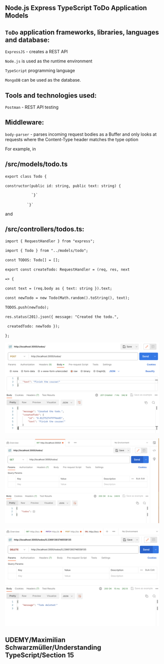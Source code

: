 ## Node.js Express TypeScript ToDo Application Models

## `ToDo` application frameworks, libraries, languages and database:

`ExpressJS` - creates a REST API

`Node.js` is used as the runtime environment

`TypeScript` programming language

`MongoDB` can be used as the database.

## Tools and technologies used:

`Postman` - REST API testing

## Middleware:

`body-parser` - parses incoming request bodies as a Buffer and only looks at requests where the Content-Type header matches the type option

For example, in

## /src/models/todo.ts

`export class Todo {`

`constructor(public id: string, public text: string) {`

                `}`

              `}`

and

## /src/controllers/todos.ts:

`import { RequestHandler } from "express";`

`import { Todo } from "../models/todo";`

`const TODOS: Todo[] = [];`

`export const createTodo: RequestHandler = (req, res, next`

`=> {`

`const text = (req.body as { text: string }).text;`

`const newTodo = new Todo(Math.random().toString(), text);`

`TODOS.push(newTodo);`

`res.status(201).json({ message: "Created the todo.",`

` createdTodo: newTodo });`

`};`

![Image](/src/imgs/Post.png)

![Image](/src/imgs/Get.png)

![Image](/src/imgs/Delete.png)

## UDEMY/Maximilian Schwarzmüller/Understanding TypeScript/Section 15
